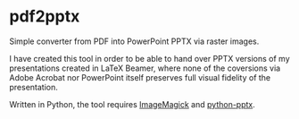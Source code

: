 # pdf2pptx
Simple converter from PDF into PowerPoint PPTX via raster images.

I have created this tool in order to be able to hand over PPTX versions of my presentations created in LaTeX Beamer, where none of the coversions via Adobe Acrobat nor PowerPoint itself preserves full visual fidelity of the presentation.

Written in Python, the tool requires [ImageMagick](https://imagemagick.org/index.php) and [python-pptx](https://pypi.org/project/python-pptx/).

